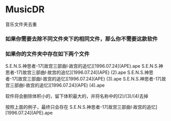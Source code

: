 # MusicDR
音乐文件夹去重

### 如果你需要去除不同文件夹下的相同文件，那么你不需要这款软件
### 如果你的文件夹中存在如下两个文件

S.E.N.S.神思者-17[故宫三部曲Ⅰ·故宫的追忆]\[1996.07.24\](APE).ape
S.E.N.S.神思者-17[故宫三部曲Ⅰ·故宫的追忆]\[1996.07.24\](APE) (2).ape
S.E.N.S.神思者-17[故宫三部曲Ⅰ·故宫的追忆]\[1996.07.24\](APE) (3).ape
S.E.N.S.神思者-17[故宫三部曲Ⅰ·故宫的追忆]\[1996.07.24\](APE) (4).ape

软件将会删除体积小的，留下体积最大的，并将名称中的(2)/(3)/(4)去掉

按照上面的例子，最终只会存在
S.E.N.S.神思者-17[故宫三部曲Ⅰ·故宫的追忆]\[1996.07.24\](APE).ape
